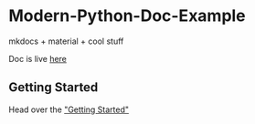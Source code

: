 # Modern-Python-Doc-Example
mkdocs + material + cool stuff

Doc is live [here](https://francescosaveriozuppichini.github.io/Modern-Python-Doc-Example/)


## Getting Started

Head over the ["Getting Started"](https://francescosaveriozuppichini.github.io/Modern-Python-Doc-Example/getting_started/)


